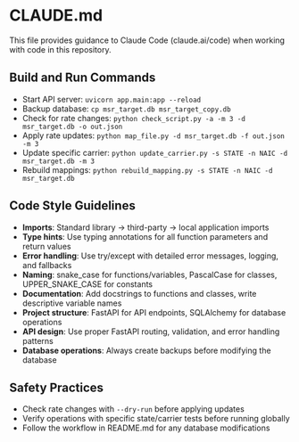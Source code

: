 # CLAUDE.md

This file provides guidance to Claude Code (claude.ai/code) when working with code in this repository.

## Build and Run Commands
- Start API server: `uvicorn app.main:app --reload`
- Backup database: `cp msr_target.db msr_target_copy.db`
- Check for rate changes: `python check_script.py -a -m 3 -d msr_target.db -o out.json`
- Apply rate updates: `python map_file.py -d msr_target.db -f out.json -m 3`
- Update specific carrier: `python update_carrier.py -s STATE -n NAIC -d msr_target.db -m 3`
- Rebuild mappings: `python rebuild_mapping.py -s STATE -n NAIC -d msr_target.db`

## Code Style Guidelines
- **Imports**: Standard library → third-party → local application imports
- **Type hints**: Use typing annotations for all function parameters and return values
- **Error handling**: Use try/except with detailed error messages, logging, and fallbacks
- **Naming**: snake_case for functions/variables, PascalCase for classes, UPPER_SNAKE_CASE for constants
- **Documentation**: Add docstrings to functions and classes, write descriptive variable names
- **Project structure**: FastAPI for API endpoints, SQLAlchemy for database operations
- **API design**: Use proper FastAPI routing, validation, and error handling patterns
- **Database operations**: Always create backups before modifying the database

## Safety Practices
- Check rate changes with `--dry-run` before applying updates
- Verify operations with specific state/carrier tests before running globally
- Follow the workflow in README.md for any database modifications